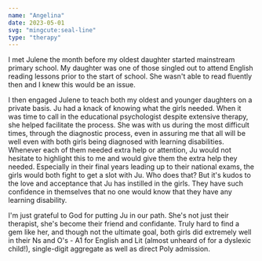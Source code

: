 ```yaml
---
name: "Angelina"
date: 2023-05-01
svg: "mingcute:seal-line"
type: "therapy"
---
```

I met Julene the month before my oldest daughter started mainstream primary school. My daughter was one of those singled out to attend English reading lessons prior to the start of school. She wasn't able to read fluently then and I knew this would be an issue. 

I then engaged Julene to teach both my oldest and younger daughters on a private basis. Ju had a knack of knowing what the girls needed. When it was time to call in the educational psychologist despite extensive therapy, she helped facilitate the process. She was with us during the most difficult times, through the diagnostic process, even in assuring me that all will be well even with both girls being diagnosed with learning disabilities. Whenever each of them needed extra help or attention, Ju would not hesitate to highlight this to me and would give them the extra help they needed. Especially in their final years leading up to their national exams, the girls would both fight to get a slot with Ju. Who does that? But it's kudos to the love and acceptance that Ju has instilled in the girls. They have such confidence in themselves that no one would know that they have any learning disability.  

I'm just grateful to God for putting Ju in our path. She's not just their therapist, she's become their friend and confidante. Truly hard to find a gem like her, and though not the ultimate goal, both girls did extremely well in their Ns and O's - A1 for English and Lit (almost unheard of for a dyslexic child!), single-digit aggregate as well as direct Poly admission.

